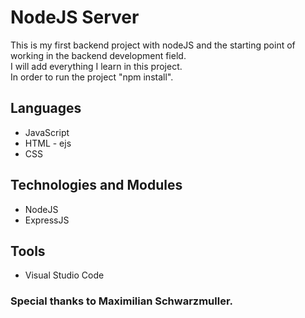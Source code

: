 # NodeJS Server

This is my first backend project with nodeJS and the starting point of working in the backend development field.
<br>
I will add everything I learn in this project.
<br>
In order to run the project "npm install".

## Languages
* JavaScript
* HTML - ejs
* CSS

## Technologies and Modules
* NodeJS
* ExpressJS

## Tools
* Visual Studio Code


### Special thanks to Maximilian Schwarzmuller.